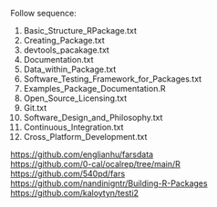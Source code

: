 Follow sequence:
1. Basic_Structure_RPackage.txt
2. Creating_Package.txt
3. devtools_pacakage.txt
4. Documentation.txt
5. Data_within_Package.txt
6. Software_Testing_Framework_for_Packages.txt
7. Examples_Package_Documentation.R
8. Open_Source_Licensing.txt
9. Git.txt
10. Software_Design_and_Philosophy.txt
11. Continuous_Integration.txt
12. Cross_Platform_Development.txt

https://github.com/englianhu/farsdata
<br>https://github.com/0-cal/ocalrep/tree/main/R
<br>https://github.com/540pd/fars
<br>https://github.com/nandinigntr/Building-R-Packages
<br>https://github.com/kaloytyn/testi2
